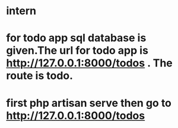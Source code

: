 # intern
# for todo app  sql database is given.The url for todo app is http://127.0.0.1:8000/todos . The route is todo.
# first php artisan serve then go to http://127.0.0.1:8000/todos

